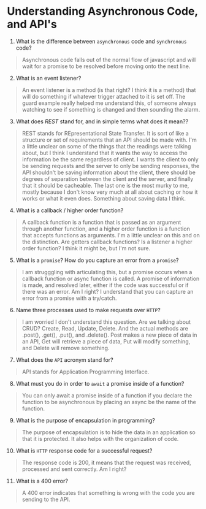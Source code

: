 # Understanding Asynchronous Code, and API's
01. What is the difference between `asynchronous` code and `synchronous` code?

  > Asynchronous code falls out of the normal flow of javascript and will wait for a promise to be resolved before moving onto the next line.

02. What is an event listener?

  > An event listener is a method (is that right? I think it is a method) that will do something if whatever trigger attached to it is set off. The guard example really helped me understand this, of someone always watching to see if something is changed and then sounding the alarm.

03. What does *REST* stand for, and in simple terms what does it mean??

  > REST stands for REpresentational State Transfer. It is sort of like a structure or set of requirements that an API should be made with. I'm a little unclear on some of the things that the readings were talking about, but I think I understand that it wants the way to access the information be the same regardless of client. I wants the client to only be sending requests and the server to only be sending responses, the API shouldn't be saving information about the client, there should be degrees of separation between the client and the server, and finally that it should be cacheable. The last one is the most murky to me, mostly because I don't know very much at all about caching or how it works or what it even does. Something about saving data I think.

04. What is a callback / higher order function?

  > A callback function is a function that is passed as an argument through another function, and a higher order function is a function that accepts functions as arguments. I'm a little unclear on this and on the distinction. Are getters callback functions? Is a listener a higher order function? I think it might be, but I'm not sure.

05. What is a `promise`? How do you capture an error from a `promise`?

  > I am strugggling with articulating this, but a promise occurs when a callback function or async function is called. A promise of information is made, and resolved later, either if the code was successful or if there was an error. Am I right? I understand that you can capture an error from a promise with a try/catch.

06. Name three processes used to make requests over `HTTP`?

  > I am worried I don't understand this question. Are we talking about CRUD? Create, Read, Update, Delete. And the actual methods are .post(), .get(), .put(), and .delete(). Post makes a new piece of data in an API, Get will retrieve a piece of data, Put will modify something, and Delete will remove something.

07. What does the `API` acronym stand for?

  > API stands for Application Programming Interface.

08. What must you do in order to `await` a promise inside of a function?

  > You can only await a promise inside of a function if you declare the function to be asynchronous by placing an async be the name of the function.

09. What is the purpose of encapsulation in programming?

  > The purpose of encapsulation is to hide the data in an application so that it is protected. It also helps with the organization of code.

10. What is `HTTP` response code for a successful request?

  > The response code is 200, it means that the request was received, processed and sent correctly. Am I right?

11. What is a 400 error?

  > A 400 error indicates that something is wrong with the code you are sending to the API.
